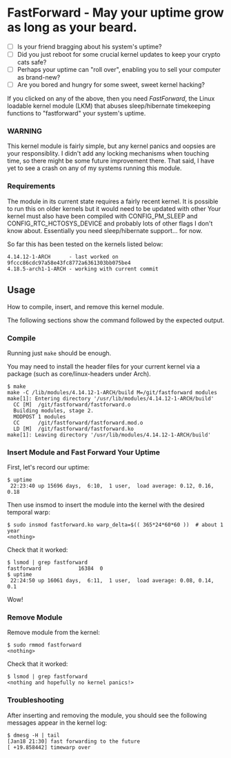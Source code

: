 # FastForward - May your uptime grow as long as your beard.

- [ ] Is your friend bragging about his system's uptime?
- [ ] Did you just reboot for some crucial kernel updates to keep your crypto cats safe?
- [ ] Perhaps your uptime can "roll over", enabling you to sell your computer as brand-new?
- [ ] Are you bored and hungry for some sweet, sweet kernel hacking?

If you clicked on any of the above, then you need _FastForward_, the Linux loadable kernel module (LKM) that abuses sleep/hibernate timekeeping functions to "fastforward" your system's uptime.

### WARNING ###
This kernel module is fairly simple, but any kernel panics and oopsies are your responsiblity.
I didn't add any locking mechanisms when touching time, so there might be some future improvement there.
That said, I have yet to see a crash on any of my systems running this module.

### Requirements ###
The module in its current state requires a fairly recent kernel.
It is possible to run this on older kernels but it would need to be updated with other
Your kernel must also have been compiled with CONFIG\_PM\_SLEEP and CONFIG\_RTC\_HCTOSYS\_DEVICE and probably lots of other flags I don't know about.
Essentially you need sleep/hibernate support... for now.

So far this has been tested on the kernels listed below:
```
4.14.12-1-ARCH      - last worked on 9fccc86cdc97a58e43fc8772a6361303bb075be4
4.18.5-arch1-1-ARCH - working with current commit

```

## Usage
How to compile, insert, and remove this kernel module.

The following sections show the command followed by the expected output.

### Compile
Running just `make` should be enough.

You may need to install the header files for your current kernel via a package (such as core/linux-headers under Arch).
```
$ make
make -C /lib/modules/4.14.12-1-ARCH/build M=/git/fastforward modules
make[1]: Entering directory '/usr/lib/modules/4.14.12-1-ARCH/build'
  CC [M]  /git/fastforward/fastforward.o
  Building modules, stage 2.
  MODPOST 1 modules
  CC      /git/fastforward/fastforward.mod.o
  LD [M]  /git/fastforward/fastforward.ko
make[1]: Leaving directory '/usr/lib/modules/4.14.12-1-ARCH/build'
```

### Insert Module and Fast Forward Your Uptime
First, let's record our uptime:
```
$ uptime
 22:23:40 up 15696 days,  6:10,  1 user,  load average: 0.12, 0.16, 0.18
```

Then use insmod to insert the module into the kernel with the desired temporal warp:
```
$ sudo insmod fastforward.ko warp_delta=$(( 365*24*60*60 ))  # about 1 year
<nothing>
```
Check that it worked:
```
$ lsmod | grep fastforward
fastforward            16384  0
$ uptime
 22:24:50 up 16061 days,  6:11,  1 user,  load average: 0.08, 0.14, 0.1
```
Wow!

### Remove Module
Remove module from the kernel:
```
$ sudo rmmod fastforward
<nothing>
```
Check that it worked:
```
$ lsmod | grep fastforward
<nothing and hopefully no kernel panics!>
```

### Troubleshooting
After inserting and removing the module, you should see the following messages appear in the kernel log:
```
$ dmesg -H | tail
[Jan18 21:30] fast forwarding to the future
[ +19.858442] timewarp over
```

